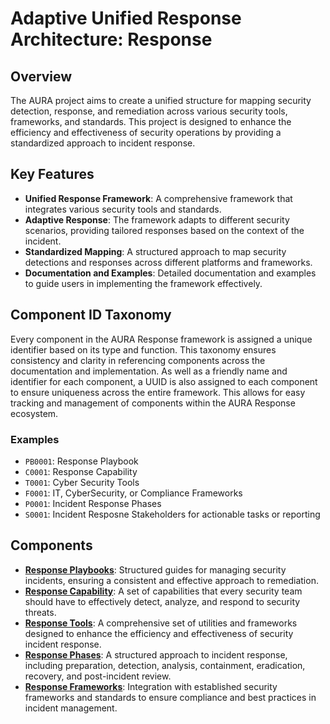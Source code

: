 # Adaptive Unified Response Architecture: Response

## Overview

The AURA project aims to create a unified structure for mapping security detection, response, and remediation across various security tools, frameworks, and standards. This project is designed to enhance the efficiency and effectiveness of security operations by providing a standardized approach to incident response.

## Key Features

- **Unified Response Framework**: A comprehensive framework that integrates various security tools and standards.
- **Adaptive Response**: The framework adapts to different security scenarios, providing tailored responses based on the context of the incident.
- **Standardized Mapping**: A structured approach to map security detections and responses across different platforms and frameworks.
- **Documentation and Examples**: Detailed documentation and examples to guide users in implementing the framework effectively.

## Component ID Taxonomy

Every component in the AURA Response framework is assigned a unique identifier based on its type and function. This taxonomy ensures consistency and clarity in referencing components across the documentation and implementation. As well as a friendly name and identifier for each component, a UUID is also assigned to each component to ensure uniqueness across the entire framework. This allows for easy tracking and management of components within the AURA Response ecosystem.

### Examples

- `PB0001`: Response Playbook
- `C0001`: Response Capability
- `T0001`: Cyber Security Tools
- `F0001`: IT, CyberSecurity, or Compliance Frameworks
- `P0001`: Incident Response Phases
- `S0001`: Incident Resposne Stakeholders for actionable tasks or reporting

## Components

- **[Response Playbooks](playbooks.md)**: Structured guides for managing security incidents, ensuring a consistent and effective approach to remediation.
- **[Response Capability](capability.md)**: A set of capabilities that every security team should have to effectively detect, analyze, and respond to security threats.
- **[Response Tools](tools.md)**: A comprehensive set of utilities and frameworks designed to enhance the efficiency and effectiveness of security incident response.
- **[Response Phases](phases.md)**: A structured approach to incident response, including preparation, detection, analysis, containment, eradication, recovery, and post-incident review.
- **[Response Frameworks](frameworks.md)**: Integration with established security frameworks and standards to ensure compliance and best practices in incident management.